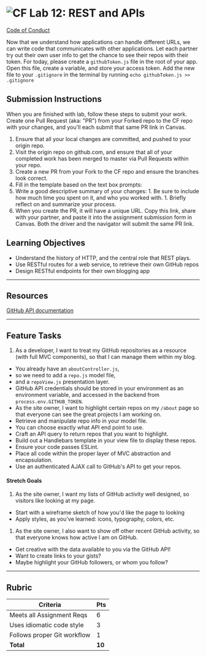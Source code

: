 ![CF](https://i.imgur.com/7v5ASc8.png)  Lab 12: REST and APIs
=======
[Code of Conduct](https://github.com/codefellows/code-of-conduct)

Now that we understand how applications can handle different URLs, we can write code that communicates with other applications. Let each partner try out their own user info to get the chance to see their repos with their token. For today, please create a `githubToken.js` file in the root of your app. Open this file, create a variable, and store your access token. Add the new file to your `.gitignore` in the terminal by running `echo githubToken.js >> .gitignore`

## Submission Instructions
When you are finished with lab, follow these steps to submit your work. Create one Pull Request (aka: "PR") from your Forked repo to the CF repo with your changes, and you'll each submit that same PR link in Canvas.

1. Ensure that all your local changes are committed, and pushed to your origin repo.
1. Visit the origin repo on github.com, and ensure that all of your completed work has been merged to master via Pull Requests within your repo.
1. Create a new PR from your Fork to the CF repo and ensure the branches look correct.
1. Fill in the template based on the text box prompts:
  1. Write a good descriptive summary of your changes:
    1. Be sure to include how much time you spent on it, and who you worked with.
    1. Briefly reflect on and summarize your process.
1. When you create the PR, it will have a unique URL. Copy this link, share with your partner, and paste it into the assignment submission form in Canvas. Both the driver and the navigator will submit the same PR link.


## Learning Objectives

- Understand the history of HTTP, and the central role that REST plays.
- Use RESTful routes for a web service, to retrieve their own GitHub repos
- Design RESTful endpoints for their own blogging app

---

## Resources  

[GitHub API documentation](https://developer.github.com/v3/)

---

## Feature Tasks  

1. As a developer, I want to treat my GitHub repositories as a resource (with full MVC components), so that I can manage them within my blog.
 - You already have an `aboutController.js`,
 - so we need to add a `repo.js` model file,
 - and a `repoView.js` presentation layer.
 - GitHub API credentials should be stored in your environment as an environment variable, and accessed in the backend from `process.env.GITHUB_TOKEN`.
- As the site owner, I want to highlight certain repos on my `/about` page so that everyone can see the great projects I am working on.
 - Retrieve and manipulate repo info in your model file.
 - You can choose exactly what API end point to use.
 - Craft an API query to return repos that you want to highlight.
 - Build out a Handlebars template in your view file to display these repos.
- Ensure your code passes ESLint.
- Place all code within the proper layer of MVC abstraction and encapsulation.
- Use an authenticated AJAX call to GitHub's API to get your repos.


#### Stretch Goals  

 1. As the site owner, I want my lists of GitHub activity well designed, so visitors like looking at my page.
  - Start with a wireframe sketch of how you'd like the page to looking
  - Apply styles, as you've learned: icons, typography, colors, etc.
 1. As the site owner, I also want to show off other recent GitHub activity, so that everyone knows how active I am on GitHub.
  - Get creative with the data available to you via the GitHub API!
  - Want to create links to your gists?
  - Maybe highlight your GitHub followers, or whom you follow?

---

## Rubric  

Criteria | Pts
---|---
Meets all Assignment Reqs | 6
Uses idiomatic code style | 3
Follows proper Git workflow | 1
**Total** | **10**
